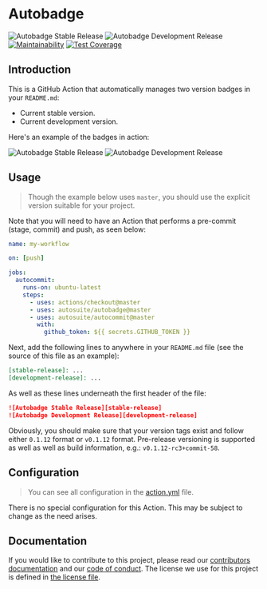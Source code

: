 # Autobadge

![Autobadge Stable Release][stable-release]
![Autobadge Development Release][development-release]
[![Maintainability][quality-image]][quality-link]
[![Test Coverage][coverage-image]][coverage-link]

[stable-release]: https://img.shields.io/static/v1?label=stable&message=v0.1.0&color=blue
[development-release]: https://img.shields.io/static/v1?label=in-dev&message=v0.2.0-rc2&color=red
[quality-image]: https://api.codeclimate.com/v1/badges/74ffb9e627a105dd7a43/maintainability
[quality-link]: https://codeclimate.com/github/autosuite/autobadge/maintainability
[coverage-image]: https://api.codeclimate.com/v1/badges/74ffb9e627a105dd7a43/test_coverage
[coverage-link]: https://codeclimate.com/github/autosuite/autobadge/test_coverage

## Introduction

This is a GitHub Action that automatically manages two version badges in your `README.md`:

- Current stable version.
- Current development version.

Here's an example of the badges in action:

![Autobadge Stable Release][example-stable-release]
![Autobadge Development Release][example-development-release]

[example-stable-release]: https://img.shields.io/static/v1?label=stable&message=v0.1.0&color=purple
[example-development-release]: https://img.shields.io/static/v1?label=develop&message=v0.2.0-rc2&color=purple

## Usage

> Though the example below uses `master`, you should use the explicit version suitable for your project.

Note that you will need to have an Action that performs a pre-commit (stage, commit) and push, as seen below:

```yaml
name: my-workflow

on: [push]

jobs:
  autocommit:
    runs-on: ubuntu-latest
    steps:
      - uses: actions/checkout@master
      - uses: autosuite/autobadge@master
      - uses: autosuite/autocommit@master
        with:
          github_token: ${{ secrets.GITHUB_TOKEN }}
```

Next, add the following lines to anywhere in your `README.md` file (see the source of this file as an example):

```md
[stable-release]: ...
[development-release]: ...
```

As well as these lines underneath the first header of the file:

```md
![Autobadge Stable Release][stable-release]
![Autobadge Development Release][development-release]
```

Obviously, you should make sure that your version tags exist and follow either `0.1.12` format or `v0.1.12` format.
Pre-release versioning is supported as well as well as build information, e.g.: `v0.1.12-rc3+commit-58`.

## Configuration

> You can see all configuration in the [action.yml](action.yml) file.

There is no special configuration for this Action. This may be subject to change as the need arises.

## Documentation

If you would like to contribute to this project, please read our [contributors documentation](CONTRIBUTING.md) and
our [code of conduct](CODE_OF_CONDUCT.md). The license we use for this project is defined in
[the license file](LICENSE).
